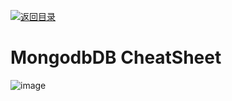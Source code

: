 [![返回目录](https://parg.co/UCb)](https://github.com/wxyyxc1992/Awesome-CheatSheets)

# MongodbDB CheatSheet

![image](https://user-images.githubusercontent.com/5803001/51297667-2ca78400-1a5c-11e9-9a52-7b358fa0148c.png)
